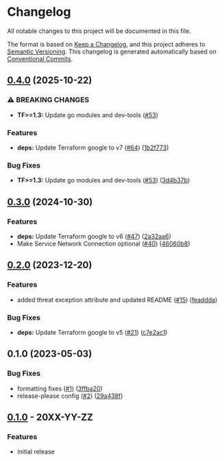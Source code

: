 # Changelog

All notable changes to this project will be documented in this file.

The format is based on
[Keep a Changelog](https://keepachangelog.com/en/1.0.0/),
and this project adheres to
[Semantic Versioning](https://semver.org/spec/v2.0.0.html).
This changelog is generated automatically based on [Conventional Commits](https://www.conventionalcommits.org/en/v1.0.0/).

## [0.4.0](https://github.com/GoogleCloudPlatform/terraform-google-cloud-ids/compare/v0.3.0...v0.4.0) (2025-10-22)


### ⚠ BREAKING CHANGES

* **TF>=1.3:** Update go modules and dev-tools ([#53](https://github.com/GoogleCloudPlatform/terraform-google-cloud-ids/issues/53))

### Features

* **deps:** Update Terraform google to v7 ([#64](https://github.com/GoogleCloudPlatform/terraform-google-cloud-ids/issues/64)) ([1b2f773](https://github.com/GoogleCloudPlatform/terraform-google-cloud-ids/commit/1b2f7738590ae88bf5e71c641b6da97dd1861b85))


### Bug Fixes

* **TF>=1.3:** Update go modules and dev-tools ([#53](https://github.com/GoogleCloudPlatform/terraform-google-cloud-ids/issues/53)) ([3d4b37b](https://github.com/GoogleCloudPlatform/terraform-google-cloud-ids/commit/3d4b37bebf2e62e0053b3c39a7b389e3e23a9833))

## [0.3.0](https://github.com/GoogleCloudPlatform/terraform-google-cloud-ids/compare/v0.2.0...v0.3.0) (2024-10-30)


### Features

* **deps:** Update Terraform google to v6 ([#47](https://github.com/GoogleCloudPlatform/terraform-google-cloud-ids/issues/47)) ([2a32aa6](https://github.com/GoogleCloudPlatform/terraform-google-cloud-ids/commit/2a32aa646a5cbd7fa8b755226571242a1707db59))
* Make Service Network Connection optional ([#40](https://github.com/GoogleCloudPlatform/terraform-google-cloud-ids/issues/40)) ([46060b8](https://github.com/GoogleCloudPlatform/terraform-google-cloud-ids/commit/46060b8910b628f13c0b9bfa4575531288199657))

## [0.2.0](https://github.com/GoogleCloudPlatform/terraform-google-cloud-ids/compare/v0.1.0...v0.2.0) (2023-12-20)


### Features

* added threat exception attribute and updated README ([#15](https://github.com/GoogleCloudPlatform/terraform-google-cloud-ids/issues/15)) ([feaddda](https://github.com/GoogleCloudPlatform/terraform-google-cloud-ids/commit/feaddda839e54dbd511476b2a82221819bd55f06))


### Bug Fixes

* **deps:** Update Terraform google to v5 ([#21](https://github.com/GoogleCloudPlatform/terraform-google-cloud-ids/issues/21)) ([c7e2ac1](https://github.com/GoogleCloudPlatform/terraform-google-cloud-ids/commit/c7e2ac10b229382b842edcf7ed4db260ecc65b98))

## 0.1.0 (2023-05-03)


### Bug Fixes

* formatting fixes ([#1](https://github.com/GoogleCloudPlatform/terraform-google-cloud-ids/issues/1)) ([3ffba20](https://github.com/GoogleCloudPlatform/terraform-google-cloud-ids/commit/3ffba20ea27356467cd23d7b676a7b5b6694e9b9))
* release-please config ([#2](https://github.com/GoogleCloudPlatform/terraform-google-cloud-ids/issues/2)) ([29a438f](https://github.com/GoogleCloudPlatform/terraform-google-cloud-ids/commit/29a438f063ea0fa86c16fe8bd0f14a3d4cfda189))

## [0.1.0](https://github.com/terraform-google-modules/terraform-google-cloud-ids/releases/tag/v0.1.0) - 20XX-YY-ZZ

### Features

- Initial release

[0.1.0]: https://github.com/terraform-google-modules/terraform-google-cloud-ids/releases/tag/v0.1.0
